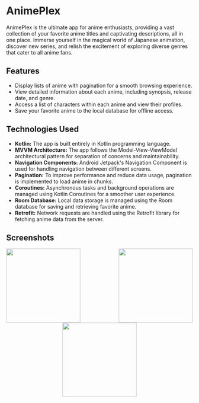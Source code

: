 # AnimePlex

AnimePlex is the ultimate app for anime enthusiasts, providing a vast collection of your favorite anime titles and
captivating descriptions, all in one place. Immerse yourself in the magical world of Japanese animation, discover
new series, and relish the excitement of exploring diverse genres that cater to all anime fans.

## Features
- Display lists of anime with pagination for a smooth browsing experience.
- View detailed information about each anime, including synopsis, release date, and genre.
- Access a list of characters within each anime and view their profiles.
- Save your favorite anime to the local database for offline access.

## Technologies Used
- **Kotlin:** The app is built entirely in Kotlin programming language.
- **MVVM Architecture:** The app follows the Model-View-ViewModel architectural pattern for separation of concerns and maintainability.
- **Navigation Components:** Android Jetpack's Navigation Component is used for handling navigation between different screens.
- **Pagination:** To improve performance and reduce data usage, pagination is implemented to load anime in chunks.
- **Coroutines:** Asynchronous tasks and background operations are managed using Kotlin Coroutines for a smoother user experience.
- **Room Database:** Local data storage is managed using the Room database for saving and retrieving favorite anime.
- **Retrofit:** Network requests are handled using the Retrofit library for fetching anime data from the server.

## Screenshots

<img align="left" src = "https://github.com/saurabhm13/AnimePlex/assets/98728292/52e1343c-a4c4-4105-bfcf-2c9dd41ac503" width="200">
<img align="right" src = "https://github.com/saurabhm13/AnimePlex/assets/98728292/c1f23f43-df39-4ea8-a733-20012df99e65" width="200">
<p align="center">
  <img src = "https://github.com/saurabhm13/AnimePlex/assets/98728292/5a4fa469-b413-433a-89b8-6667d9606bc4" width="200">
</p>

